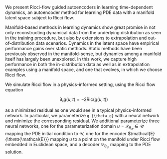 We present Ricci-flow guided autoencoders in learning time-dependent dynamics, an autoencoder method for learning PDE data with a manifold latent space subject to Ricci flow.

Manifold-based methods in learning dynamics show great promise in not only reconstructing dynamical data from the underlying distribution as seen in the training procedure, but also by extensions to extrapolation and out-of-distribution data scenarios. Dynamics in the latent space have empirical performance gains over static methods. Static methods have been previously observed in the manifold-sense, but dynamics among a manifold itself has largely been unexplored. In this work, we capture high performance in both the in-distribution data as well as in extrapolation examples using a manifold space, and one that evolves, in which we choose Ricci flow.

We simulate Ricci flow in a physics-informed setting, using the Ricci flow equation

$$ \partial_t g(u,t) = -2 \text{Ric} (g(u,t)) $$

as a minimized residual as one would see in a typical physics-informed network. In particular, we parameterize `g_{\theta_g}` with a neural network and minimize the corresponding residual. We additional parameterize three neural networks, one for the parameterization domain $u = \mathcal{P}_{\theta_{\mathcal{P}}} \in \mathcal{U}$ mapping the PDE initial condition to $\mathcal{U}$, one for the encoder $\mathcal{E}_{\theta_{\mathcal{E}}} mapping $u$ to a point on the manifold under Ricci flow embedded in Euclidean space, and a decoder $\mathcal{D}_{\theta_{\mathcal{D}}}$ mapping to the PDE solution.

